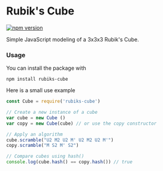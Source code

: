 # Rubik's Cube
[![npm version](https://badge.fury.io/js/rubiks-cube.svg)](https://badge.fury.io/js/rubiks-cube)

Simple JavaScript modeling of a 3x3x3 Rubik's Cube.

### Usage

You can install the package with
```{r, engine='bash', count_lines}
npm install rubiks-cube
```

Here is a small use example

```javascript
const Cube = require('rubiks-cube')

// Create a new instance of a cube
var cube = new Cube ()
var copy = new Cube(cube) // or use the copy constructor

// Apply an algorithm
cube.scramble("U2 M2 U2 M' U2 M2 U2 M'")
copy.scramble("M S2 M' S2")

// Compare cubes using hash()
console.log(cube.hash() == copy.hash()) // true
```